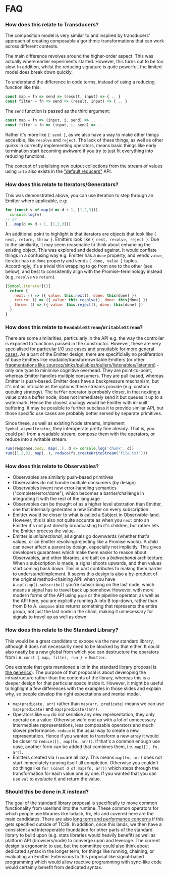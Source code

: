 # FAQ

### How does this relate to Transducers?

The composition model is very similar to and inspired by transducers' approach of creating composable algorithmic transformations that can work across different contexts.

The main difference revolves around the higher-order aspect. This was actually where earlier experiments started. However, this turns out to be too slow. In addition, whilst the reducing signature is quite powerful, the limited model does break down quickly. 

To understand the difference in code terms, instead of using a reducing function like this:

```js
const map = fn => send => (result, input) => { .. }
const filter = fn => send => (result, input) => { .. }
```

The `send` function is passed as the third argument:

```js
const map = fn => (input, i, send) => ..
const filter = fn => (input, i, send) => ..
```

Rather it's more like `{ send }`, as we also have a way to make other things accesible, like `resolve` and `reject`. The lack of these things, as well as other quirks in correctly implementing operators, means basic things like early termination start becoming awkward if you try to just fit everything into reducing functions.

The concept of serialising new output collections from the stream of values using `into` also exists in the ["default reducers"](/API.md#reduce) API.

### How does this relate to Iterators/Generators? 

This was demonstrated above, you can use iteration to step through an Emitter where applicable, e.g:

```js
for (const v of map(d => d + 1, [1,2,3]))
  console.log(v)
// or
[...map(d => d + 1, [1,2,3])]
```

An additional point to highlight is that iterators are objects that look like `{ next, return, throw }`. Emitters look like `{ next, resolve, reject }`. Due to the similiarity, it may seem reasonable to think about enhancing the existing object. This was explored and decided against. It would conflate things in a confusing way e.g. Emitter has a `done` property, and vends `value`, iterator has no `done` property and vends `{ done, value }` tuples. Accordingly, it's a trivial thin wrapping to go from one to the other (see below), and best to consistently align with the Promise-terminology instead (e.g. `resolve` vs `return`). 

```js
[Symbol.iterator](){
  return {
    next: () => ({ value: this.next(), done: this[done] })
  , return: () => ({ value: this.resolve(), done: this[done] })
  , throw: () => ({ value: this.reject(), done: this[done] })
  }
}
```

### How does this relate to `ReadableStream`/`WritableStream`?

There are some similarities, particularly in the API e.g. the way the controller is exposed to functions passed in the constructor. However, these are very specialised for [particular I/O use cases and unsuitable for more general cases](https://github.com/whatwg/streams/blob/master/FAQ.md). As a part of the Emitter design, there are specificially no proliferation of base Emitters like readable/transform/writable Emitters (or other [fragmentations like sources/sinks/pullables/pullers/listenables/listeners](https://github.com/staltz/callbag-basics#terminology)) - only one type to minimise cognitive overhead. They are point-to-point, whereas Emitter handles multiple consumers. They are pull-based, whereas Emitter is push-based. Emitter does have a backpressure mechanism, but it's not as intricate as the options these streams provide (e.g. custom queuing strategy). The `buffer` operator is probably closer, in that nexting a value onto a buffer node, does not immediately send it but queues it up to a watermark. Hence the closest analogy would be Emitter with in-built buffering. It may be possible to further subclass it to provide similar API, but those specific use cases are probably better served by separate primitives. 

Since these, as well as existing Node streams, implement `Symbol.asyncIterator`, they interoperate pretty fine already. That is, you could pull from a readable stream, compose them with the operators, or reduce into a writable stream.

```js
run(response.body, map(..), d => console.log('chunk', d))
run([1,2,3], map(..), reduce(fs.createWriteStream('file.txt')))
```

### How does this relate to Observables?

* Observables are similarly push-based primitives
* Observables do not handle multiple consumers (by design)
* Observables invent new error-handling semantics ("complete/error/done"), which becomes a barrier/challenge in integrating it with the rest of the language
* Observables can be thought of as a higher level abstration than Emitter, one that internally generates a new Emitter on every subscription. 
* Emitter would be closer to what is called a Subject in Observable-land. However, this is also not quite accurate as when you `next` onto an Emitter it's not just directly broadcasting to it's children, but rather lets the Emitter process the value. 
* Emitter is _unidirectional_, all signals go downwards (whether that's values, or an Emitter resolving/rejecting like a Promise would). A child can never affect a parent by design, especially not implicitly. This gives developers guarantees which make them easier to reason about. Observables, and other libraries, are built on a _bidirectional_ architecture. When a subscription is made, a signal shoots upwards, and then values start coming back down. This in part contributes to making them harder to understand/implement. It seems this design is also a by-product of the original method-chaining API: when you have `A.op().op().subscribe()` you're subscribing on the last node, which means a signal has to travel back up somehow. However, with more modern forms of the API using `pipe` or the pipeline operator, as well as the API here, you are explicitly running A into B top-down, rather than from B to A. `compose` also returns something that represents the entire group, not just the last node in the chain, making it unnecessary for signals to travel up as well as down. 

### How does this relate to the Standard Library?

This would be a great candidate to expose via the new standard library, although it does not necessarily need to be blocked by that either. It could also neatly be a new global from which you can destructure the operators from i.e. `const { map, filter, run } = Emitter`.

One example that gets mentioned a lot in the standard library proposal is [the generics](https://github.com/tc39/proposal-javascript-standard-library/blob/master/slides-JS-std-lib-July-2018.pdf)). The purpose of that proposal is about developing the infrastructure rather than the contents of the library, whereas this is a deeper design for that particular space inside it. However, it might be useful to highlight a few differences with the examples in those slides and explain why, so people develop the right expectations and mental model. 

* `map(predicate, arr)` rather than `map(arr, predicate)` means we can use `map(predicate)` and `map(predicate)(arr)`.
* Operators like `map` do _not_ serialise any new representation, they only operate on a value. Otherwise we'd end up with a lot of unnecessary intermediate representations, less composable operators and much slower performance. `reduce` is the usual way to create a new representation. Hence if you wanted to transform a new array it would be closer to `reduce([], map(fn, arr))`. If that's a common enough use case, another form can be added that combines them, i.e. `map([], fn, arr)`.
* Emitters created via `from` are all lazy. This means `map(fn, arr)` does not start immediately running itself till completion. Otherwise you couldn't do things like `for (const d of map(fn, arr))` which steps through the transformation for each value one by one. If you wanted that you can use `val` to _evaluate_ it and return the value.

### Should this be done in X instead?

The goal of the standard library proposal is specifically to move common functionality from userland into the runtime. These common operators for which people use libraries like lodash, Rx, etc and covered here are the main candidates. There are also [long term and performance concerns](https://github.com/whatwg/dom/issues/544#issuecomment-352499976) if this gets specified outside of TC39. In addition, once this lands, we then have a consistent and interoperable foundation for other parts of the standard library to build upon (e.g. stats libraries would heavily benefit) as well as platform API (browsers/node) to converge upon and leverage. The current design is ergonomic to use, but the committee could also think about dedicated syntax in the longer term, for things like running, chaining, or evaluating an Emitter. Extensions to this proposal like signal-based programming which would allow reactive programming with sync-like code would certainly benefit from dedicated syntax.
